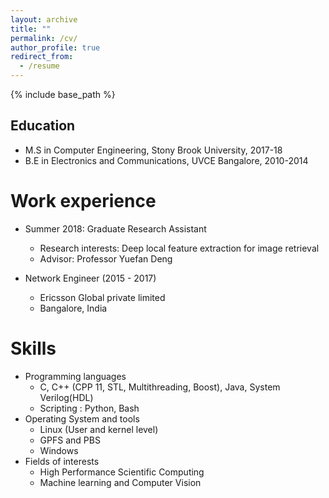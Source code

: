 ```yaml
---
layout: archive
title: ""
permalink: /cv/
author_profile: true
redirect_from:
  - /resume
---
```


{% include base_path %}

Education
-----

* M.S in Computer Engineering, Stony Brook University,  2017-18
* B.E in Electronics and Communications, UVCE Bangalore, 2010-2014

Work experience
======
* Summer 2018: Graduate Research Assistant
  * Research interests: Deep local feature extraction for image retrieval
  * Advisor: Professor Yuefan Deng

* Network Engineer (2015 - 2017)
  * Ericsson Global private limited
  * Bangalore, India

Skills
======
* Programming languages
  * C, C++ (CPP 11, STL, Multithreading, Boost), Java, System Verilog(HDL)
  * Scripting : Python, Bash
* Operating System and tools
  * Linux (User and kernel level)
  * GPFS and PBS
  * Windows
* Fields of interests
  * High Performance Scientific Computing
  * Machine learning and Computer Vision
